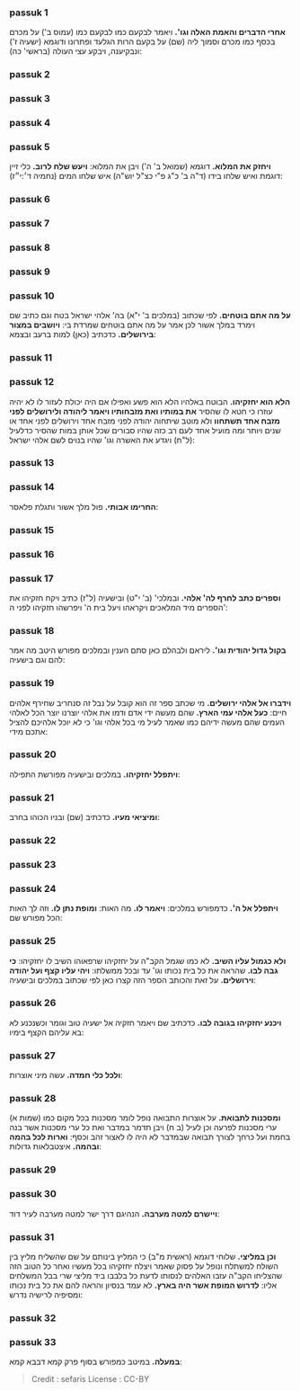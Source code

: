 
### passuk 1
<b>אחרי הדברים והאמת האלה וגו'.</b> ויאמר לבקעם כמו לבקעם כמו (עמוס ב') על מכרם בכסף כמו מכרם וסמוך ליה (שם) על בקעם הרות הגלעד ופתרונו ודוגמא (ישעיה ז') ונבקיענה, ויבקע עצי העולה (בראשי' כה):

### passuk 2

### passuk 3

### passuk 4

### passuk 5
<b>ויחזק את המלוא.</b> דוגמא (שמואל ב' ה') ויבן את המלוא:
<b>ויעש שלח לרוב.</b> כלי זיין דוגמת ואיש שלחו בידו (ד"ה ב' כ"ג פ"י כצ"ל יוש"ה) איש שלחו המים (נחמיה ד׳:י״ז):

### passuk 6

### passuk 7

### passuk 8

### passuk 9

### passuk 10
<b>על מה אתם בוטחים.</b> לפי שכתוב (במלכים ב' י"א) בה' אלהי ישראל בטח וגם כתיב שם וימרד במלך אשור לכן אמר על מה אתם בוטחים שמרדת בי: 
<b>ויושבים במצור בירושלים.</b> כדכתיב (כאן) למות ברעב ובצמא:

### passuk 11

### passuk 12
<b>הלא הוא יחזקיהו.</b> הבוטח באלהיו הלא הוא פשע ואפילו אם היה יכולת לעזור לו לא יהיה עוזרו כי חטא לו שהסיר <b>את במותיו ואת מזבחותיו ויאמר ליהודה ולירושלים לפני מזבח אחד תשתחוו</b> ולא מוטב שיתחוה יהודה לפני מזבח אחד וירושלים לפני אחד או שנים ויותר ומה מועיל אחד לעם רב כזה שהיו סבורים שכל אותן במות שהסיר כדלעיל (ל"ח) ויגדע את האשרה וגו' שהיו בנוים לשם אלהי ישראל:

### passuk 13

### passuk 14
<b>החרימו אבותי.</b> פול מלך אשור ותגלת פלאסר:

### passuk 15

### passuk 16

### passuk 17
<b>וספרים כתב לחרף לה' אלהי.</b> ובמלכי' (ב' י"ט) ובישעיה (ל"ז) כתיב ויקח חזקיהו את הספרים מיד המלאכים ויקראהו ויעל בית ה' ויפרשהו חזקיהו לפני ה':

### passuk 18
<b>בקול גדול יהודית וגו'.</b> ליראם ולבהלם כאן סתם הענין ובמלכים מפורש היטב מה אמר להם וגם בישעיה:

### passuk 19
<b>וידברו אל אלהי ירושלים.</b> מי שכתב ספר זה הוא קובל על נבל זה סנחריב שחירף אלהים חיים:
<b>כעל אלהי עמי הארץ.</b> שהם מעשה ידי אדם ודמו את אלהי יוצרנו יוצר הכל לאלהי העמים שהם מעשה ידיהם כמו שאמר לעיל מי בכל אלהי וגו' כי לא יוכל אלהיכם להציל אתכם מידי:

### passuk 20
<b>ויתפלל יחזקיהו.</b> במלכים ובישעיה מפורשת התפילה:

### passuk 21
<b>ומיציאי מעיו.</b> כדכתיב (שם) ובניו הכוהו בחרב:

### passuk 22

### passuk 23

### passuk 24
<b>ויתפלל אל ה'.</b> כדמפורש במלכים:
<b>ויאמר לו.</b> מה האות:
<b>ומופת נתן לו.</b> וזה לך האות הכל מפורש שם:

### passuk 25
<b>ולא כגמול עליו השיב.</b> לא כמו שגמל הקב"ה על יחזקיהו שרפאוהו השיב לו יחזקיהו:
<b>כי גבה לבו.</b> שהראה את כל בית נכותו וגו' עד ובכל ממשלתו: 
<b>ויהי עליו קצף ועל יהודה וירושלים.</b> על זאת והכותב הספר הזה קצרו כאן לפי שכתוב במלכים ובישעיה:

### passuk 26
<b>ויכנע יחזקיהו בגובה לבו.</b> כדכתיב שם ויאמר חזקיה אל ישעיה טוב וגומר וכשנכנע לא בא עליהם הקצף בימיו:

### passuk 27
<b>ולכל כלי חמדה.</b> עשה מיני אוצרות:

### passuk 28
<b>ומסכנות לתבואת.</b> על אוצרות התבואה נופל לומר מסכנות בכל מקום כמו (שמות א) ערי מסכנות לפרעה וכן לעיל (ב ח) ויבן תדמר במדבר ואת כל ערי מסכנות אשר בנה בחמת ועל כרחך לצורך תבואה שבמדבר לא היה לו לאצור זהב וכסף:
<b>וארות לכל בהמה ובהמה.</b> איצטבלאות גדולות:

### passuk 29

### passuk 30
<b>ויישרם למטה מערבה.</b> הנהיגם דרך ישר למטה מערבה לעיר דוד:

### passuk 31
<b>וכן במליצי.</b> שלוחי דוגמא (ראשית מ"ב) כי המליץ בינותם על שם שהשליח מליץ בין השולח למשתלח ונופל על פסוק שאמר ויצלח יחזקיהו בכל מעשיו ואחר כל הטוב הזה שהצליחו הקב"ה עזבו האלהים לנסותו לדעת כל בלבבו ביד מליצי שרי בבל המשלחים אליו: 
<b>לדרוש המופת אשר היה בארץ.</b> לא עמד בנסיון והראה להם את כל בית נכותו ומסיפיה לרישיה נדרש:

### passuk 32

### passuk 33
<b>במעלה.</b> במיטב כמפורש בסוף פרק קמא דבבא קמא:

>Credit : sefaris
>License : CC-BY